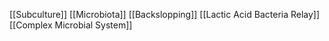 [[Subculture]]
[[Microbiota]]
[[Backslopping]]
[[Lactic Acid Bacteria Relay]]
[[Complex Microbial System]]
